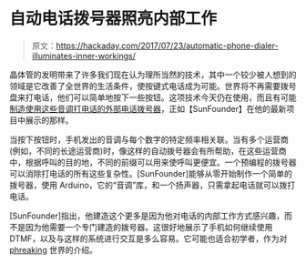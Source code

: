 # 自动电话拨号器照亮内部工作

> 原文：<https://hackaday.com/2017/07/23/automatic-phone-dialer-illuminates-inner-workings/>

晶体管的发明带来了许多我们现在认为理所当然的技术，其中一个较少被人想到的领域是它改善了全世界的生活条件，使按键式电话成为可能。世界将不再需要拨号盘来打电话，他们可以简单地按下一些按钮。这项技术今天仍在使用，而且有可能[制造使用这些音调打电话的外部电话拨号器](https://hackaday.io/project/25965-how-to-make-an-electric-dialer-with-arduino)，正如【SunFounder】在他的最新项目中展示的那样。

当按下按钮时，手机发出的音调与每个数字的特定频率相关联。当有多个运营商(例如，不同的长途运营商)时，像这样的自动拨号器会有所帮助，在这些运营商中，根据呼叫的目的地，不同的前缀可以用来使呼叫更便宜。一个预编程的拨号器可以消除打电话的所有这些复杂性。[SunFounder]能够从零开始制作一个简单的拨号器，使用 Arduino，它的“音调”库，和一个扬声器，只需拿起电话就可以拨打电话。

[SunFounder]指出，他建造这个更多是因为他对电话的内部工作方式感兴趣，而不是因为他需要一个专门建造的拨号器。这很好地展示了手机如何继续使用 DTMF，以及与这样的系统进行交互是多么容易。它可能也适合初学者，作为对 [phreaking](http://hackaday.com/2008/09/05/the-phone-phreaking-files/) 世界的介绍。
